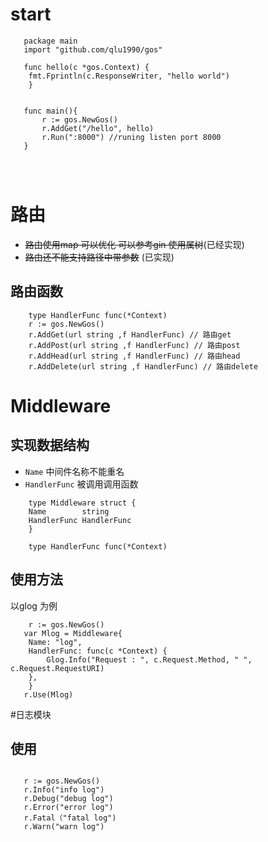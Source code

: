 # start

```golang
   package main
   import "github.com/qlu1990/gos"
   
   func hello(c *gos.Context) {
	fmt.Fprintln(c.ResponseWriter, "hello world")
    }


   func main(){
       r := gos.NewGos()
       r.AddGet("/hello", hello)
       r.Run(":8000") //runing listen port 8000
   }
  



```



# 路由
  - ~~路由使用map 可以优化 可以参考gin 使用属树~~(已经实现)
  - ~~路由还不能支持路径中带参数~~ (已实现)

  
## 路由函数

```golang
    type HandlerFunc func(*Context)
    r := gos.NewGos()
    r.AddGet(url string ,f HandlerFunc) // 路由get
    r.AddPost(url string ,f HandlerFunc) // 路由post
    r.AddHead(url string ,f HandlerFunc) // 路由head
    r.AddDelete(url string ,f HandlerFunc) // 路由delete

```

# Middleware

## 实现数据结构 

 - `Name` 中间件名称不能重名
 - `HandlerFunc`  被调用调用函数 
```golang
    type Middleware struct {  
	Name        string
	HandlerFunc HandlerFunc      
    }
    
    type HandlerFunc func(*Context)
```

## 使用方法
以glog 为例

```golang
    r := gos.NewGos()
   var Mlog = Middleware{
	Name: "log",
	HandlerFunc: func(c *Context) {
		Glog.Info("Request : ", c.Request.Method, " ", c.Request.RequestURI)
	},
    }
   r.Use(Mlog)

```

#日志模块
## 使用

```golang

   r := gos.NewGos()
   r.Info("info log")
   r.Debug("debug log")
   r.Error("error log")
   r.Fatal（"fatal log")
   r.Warn("warn log")

```



